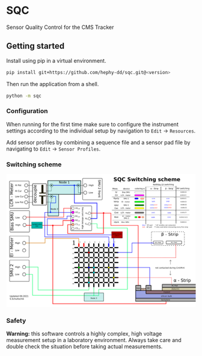 # SQC

Sensor Quality Control for the CMS Tracker

## Getting started

Install using pip in a virtual environment.

```bash
pip install git+https://github.com/hephy-dd/sqc.git@<version>
```

Then run the application from a shell.

```bash
python -m sqc
```

### Configuration

When running for the first time make sure to configure the instrument settings
according to the individual setup by navigation to `Edit` &rarr; `Resources`.

Add sensor profiles by combining a sequence file and a sensor pad file by
navigating to `Edit` &rarr; `Sensor Profiles`.

### Switching scheme

![SQC switching scheme](assets/sqc_switching_scheme_v3.0b.png)

### Safety

**Warning:** this software controls a highly complex, high voltage measurement
setup in a laboratory environment. Always take care and double check the
situation before taking actual measurements.
